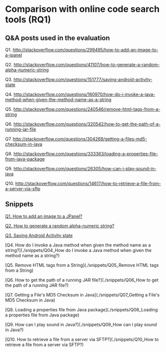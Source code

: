 # Comparison with online code search tools (RQ1)

## Q&A posts used in the evaluation

Q1. http://stackoverflow.com/questions/299495/how-to-add-an-image-to-a-jpanel

Q2. http://stackoverflow.com/questions/41107/how-to-generate-a-random-alpha-numeric-string

Q3. http://stackoverflow.com/questions/151777/saving-android-activity-state

Q4. http://stackoverflow.com/questions/160970/how-do-i-invoke-a-java-method-when-given-the-method-name-as-a-string

Q5. http://stackoverflow.com/questions/240546/remove-html-tags-from-a-string

Q6. http://stackoverflow.com/questions/320542/how-to-get-the-path-of-a-running-jar-file

Q7. http://stackoverflow.com/questions/304268/getting-a-files-md5-checksum-in-java

Q8. http://stackoverflow.com/questions/333363/loading-a-properties-file-from-java-package

Q9. http://stackoverflow.com/questions/26305/how-can-i-play-sound-in-java

Q10. http://stackoverflow.com/questions/14617/how-to-retrieve-a-file-from-a-server-via-sftp

## Snippets

[Q1. How to add an image to a JPanel?](/LICENSE)

[Q2. How to generate a random alpha-numeric string?](/evaluation/onlinequery/snippets/README.md)

[Q3. Saving Android Activity state](/evaluation/onlinequery/snippets/Q03_Saving_Android_Activity_state)

[Q4. How do I invoke a Java method when given the method name as a string?](./snippets/Q04_How do I invoke a Java method when given the method name as a string?)

[Q5. Remove HTML tags from a String](./snippets/Q05_Remove HTML tags from a String)

[Q6. How to get the path of a running JAR file?](./snippets/Q06_How to get the path of a running JAR file?)

[Q7. Getting a File's MD5 Checksum in Java](./snippets/Q07_Getting a File's MD5 Checksum in Java)

[Q8. Loading a properties file from Java package](./snippets/Q08_Loading a properties file from Java package)

[Q9. How can I play sound in Java?](./snippets/Q09_How can I play sound in Java?)

[Q10. How to retrieve a file from a server via SFTP?](./snippets/Q10_How to retrieve a file from a server via SFTP?)
